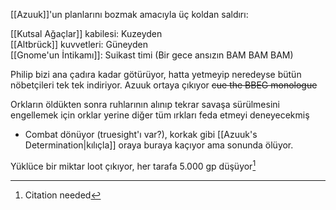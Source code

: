 ---
---  
  
  
[[Azuuk]]'un planlarını bozmak amacıyla üç koldan saldırı:  
  
[[Kutsal Ağaçlar]] kabilesi: Kuzeyden  
[[Altbrück]] kuvvetleri: Güneyden  
[[Gnome'un İntikamı]]: Suikast timi (Bir gece ansızın BAM BAM BAM)  
  
Philip bizi ana çadıra kadar götürüyor, hatta yetmeyip neredeyse bütün nöbetçileri tek tek indiriyor. Azuuk ortaya çıkıyor ~~cue the BBEG monologue~~  
  
Orkların öldükten sonra ruhlarının alınıp tekrar savaşa sürülmesini engellemek için orklar yerine diğer tüm ırkları feda etmeyi deneyecekmiş  

- Combat dönüyor (truesight'ı var?), korkak gibi [[Azuuk's Determination|kılıçla]] oraya buraya kaçıyor ama sonunda ölüyor.  
  
Yüklüce bir miktar loot çıkıyor, her tarafa 5.000 gp düşüyor[^1]  
  
[^1]: Citation needed